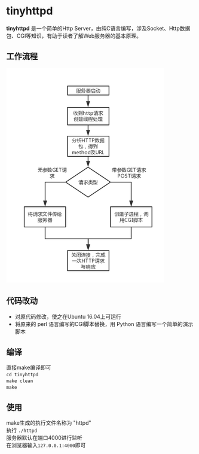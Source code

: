 # tinyhttpd

**tinyhttpd** 是一个简单的Http Server，由纯C语言编写，涉及Socket、Http数据包、CGI等知识，有助于读者了解Web服务器的基本原理。

## 工作流程
![](https://github.com/zjd0112/classic_wheels/blob/master/Tinyhttpd/imgs/workflow.png)

## 代码改动
* 对原代码修改，使之在Ubuntu 16.04上可运行
* 将原来的 perl 语言编写的CGI脚本替换，用 Python 语言编写一个简单的演示脚本

## 编译
直接make编译即可  
`cd tinyhttpd`  
`make clean`  
`make`

## 使用
make生成的执行文件名称为 "httpd"  
执行 `./httpd`  
服务器默认在端口4000进行监听  
在浏览器输入`127.0.0.1:4000`即可

